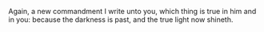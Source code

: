 Again, a new commandment I write unto you, which thing is true in him and in you: because the darkness is past, and the true light now shineth.

